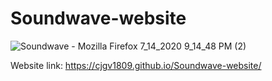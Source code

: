 # Soundwave-website

![Soundwave - Mozilla Firefox 7_14_2020 9_14_48 PM (2)](https://user-images.githubusercontent.com/57246901/87488924-08f4d800-c618-11ea-87b5-fca82c8f8eef.png)

Website link:
https://cjgv1809.github.io/Soundwave-website/
